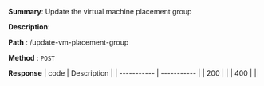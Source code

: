 **Summary**: Update the virtual machine placement group

**Description**:

**Path** : /update-vm-placement-group

**Method** : `POST`

**Response**
| code      | Description |
| ----------- | ----------- |
|  200   |       |
|  400   |       |

